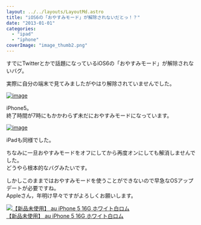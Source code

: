 ```yaml
---
layout: ../../layouts/LayoutMd.astro
title: "iOS6の「おやすみモード」が解除されないだとっ！？"
date: "2013-01-01"
categories: 
  - "ipad"
  - "iphone"
coverImage: "image_thumb2.png"
---
```


すでにTwitterとかで話題になっているiOS6の「おやすみモード」が解除されないバグ。

実際に自分の端末で見てみましたがやはり解除されていませんでした。

[![image](images/image_thumb.png "image")](//mizuka123.net/wp-content/uploads/2013/01/image.png)

iPhone5。  
終了時間が7時にもかかわらず未だにおやすみモードになっています。

[![image](images/image_thumb1.png "image")](//mizuka123.net/wp-content/uploads/2013/01/image1.png)

iPadも同様でした。

ちなみに一旦おやすみモードをオフにしてから再度オンにしても解消しませんでした。  
どうやら根本的なバグみたいです。

しかしこのままではおやすみモードを使うことができないので早急なOSアップデートが必要ですね。  
Appleさん，年明け早々ですがよろしくお願いします。

[![【新品未使用】 au iPhone 5 16G ホワイト白ロム](images/31Ax0vmAChL._SL160_.jpg)  
【新品未使用】 au iPhone 5 16G ホワイト白ロム  
](https://www.amazon.co.jp/exec/obidos/ASIN/B009EPILNK/mizuka123-22/ref=nosim)
